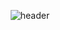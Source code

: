 <div align=center>

![header](https://capsule-render.vercel.app/api?type=waving&color=23C8D2&height=120&animation=fadeIn&section=footer&text=🐢&fontAlign=70)

</div>
